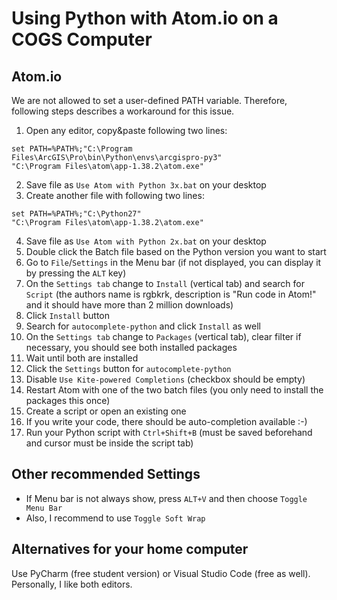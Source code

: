 # Using Python with Atom.io on a COGS Computer
## Atom.io
We are not allowed to set a user-defined PATH variable. Therefore, following steps describes a workaround for this issue.
1. Open any editor, copy&paste following two lines:
```
set PATH=%PATH%;"C:\Program Files\ArcGIS\Pro\bin\Python\envs\arcgispro-py3"
"C:\Program Files\atom\app-1.38.2\atom.exe"
```
2. Save file as `Use Atom with Python 3x.bat` on your desktop
3. Create another file with following two lines:
```
set PATH=%PATH%;"C:\Python27"
"C:\Program Files\atom\app-1.38.2\atom.exe"
```
4. Save file as `Use Atom with Python 2x.bat` on your desktop
5. Double click the Batch file based on the Python version you want to start
6. Go to `File`/`Settings` in the Menu bar (if not displayed, you can display it by pressing the `ALT` key)
7. On the `Settings tab` change to `Install` (vertical tab) and search for `Script` (the authors name is rgbkrk, description is "Run code in Atom!" and it should have more than 2 million downloads)
8. Click `Install` button
9. Search for `autocomplete-python` and click `Install` as well
10. On the `Settings tab` change to `Packages` (vertical tab), clear filter if necessary, you should see both installed packages
11. Wait until both are installed
12. Click the `Settings` button for `autocomplete-python`
13. Disable `Use Kite-powered Completions` (checkbox should be empty)
14. Restart Atom with one of the two batch files (you only need to install the packages this once)
15. Create a script or open an existing one
16. If you write your code, there should be auto-completion available :-)
17. Run your Python script with `Ctrl+Shift+B` (must be saved beforehand and cursor must be inside the script tab)

## Other recommended Settings
- If Menu bar is not always show, press `ALT+V` and then choose `Toggle Menu Bar`
- Also, I recommend to use `Toggle Soft Wrap`

## Alternatives for your home computer
Use PyCharm (free student version) or Visual Studio Code (free as well). Personally, I like both editors.
